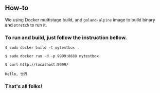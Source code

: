 ## How-to
We using Docker multistage build, and `goland-alpine` image to build binary and `stretch` to run it.

### To run and build, just follow the instruction bellow.
```
$ sudo docker build -t mytestbox .
```
```
$ sudo docker run -d -p 9999:8888 mytestbox
```
```
$ curl http://localhost:9999/
```
```
Hello, 世界
```
### That's all folks! 
